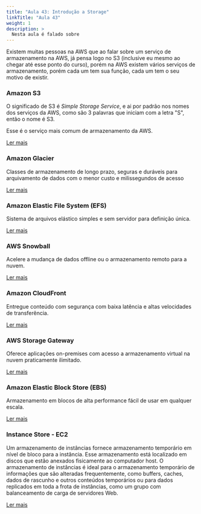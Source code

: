 ```yaml
---
title: "Aula 43: Introdução a Storage"
linkTitle: "Aula 43"
weight: 1
description: >
  Nesta aula é falado sobre
---
```


Existem muitas pessoas na AWS que ao falar sobre um serviço de armazenamento na AWS, já pensa logo no S3 (inclusive eu mesmo ao chegar até esse ponto do curso), porém na AWS existem vários serviços de armazenamento, porém cada um tem sua função, cada um tem o seu motivo de existir.

### **Amazon S3**

O significado de S3 é *Simple Storage Service*, e ai por padrão nos nomes dos serviços da AWS, como são 3 palavras que iniciam com a letra "S", então o nome é S3.

<div class="alert alert-dimmed">
  <p>Esse é o serviço mais comum de armazenamento da AWS.</p>
</div>

<a href="https://aws.amazon.com/pt/pm/serv-s3/" class="btn btn-labeled btn-secondary" target="_blank">
  <span class="btn-label">Ler mais</span>
  <i class="icon fas fa-external-link-alt"></i>
</a>

### **Amazon Glacier**

Classes de armazenamento de longo prazo, seguras e duráveis para arquivamento de dados com o menor custo e milissegundos de acesso

<a href="https://aws.amazon.com/pt/s3/storage-classes/glacier/" class="btn btn-labeled btn-secondary" target="_blank">
  <span class="btn-label">Ler mais</span>
  <i class="icon fas fa-external-link-alt"></i>
</a>

### **Amazon Elastic File System (EFS)**

Sistema de arquivos elástico simples e sem servidor para definição única.

<a href="https://aws.amazon.com/pt/efs/" class="btn btn-labeled btn-secondary" target="_blank">
  <span class="btn-label">Ler mais</span>
  <i class="icon fas fa-external-link-alt"></i>
</a>

### **AWS Snowball**

Acelere a mudança de dados offline ou o armazenamento remoto para a nuvem.

<a href="https://aws.amazon.com/pt/snowball/" class="btn btn-labeled btn-secondary" target="_blank">
  <span class="btn-label">Ler mais</span>
  <i class="icon fas fa-external-link-alt"></i>
</a>

### **Amazon CloudFront**

Entregue conteúdo com segurança com baixa latência e altas velocidades de transferência.

<a href="https://aws.amazon.com/pt/cloudfront/" class="btn btn-labeled btn-secondary" target="_blank">
  <span class="btn-label">Ler mais</span>
  <i class="icon fas fa-external-link-alt"></i>
</a>

### **AWS Storage Gateway**

Oferece aplicações on-premises com acesso a armazenamento virtual na nuvem praticamente ilimitado.

<a href="https://aws.amazon.com/pt/storagegateway/" class="btn btn-labeled btn-secondary" target="_blank">
  <span class="btn-label">Ler mais</span>
  <i class="icon fas fa-external-link-alt"></i>
</a>

### **Amazon Elastic Block Store (EBS)**

Armazenamento em blocos de alta performance fácil de usar em qualquer escala.

<a href="https://aws.amazon.com/pt/ebs/" class="btn btn-labeled btn-secondary" target="_blank">
  <span class="btn-label">Ler mais</span>
  <i class="icon fas fa-external-link-alt"></i>
</a>

### **Instance Store - EC2**

Um armazenamento de instâncias fornece armazenamento temporário em nível de bloco para a instância. Esse armazenamento está localizado em discos que estão anexados fisicamente ao computador host. O armazenamento de instâncias é ideal para o armazenamento temporário de informações que são alteradas frequentemente, como buffers, caches, dados de rascunho e outros conteúdos temporários ou para dados replicados em toda a frota de instâncias, como um grupo com balanceamento de carga de servidores Web.

<a href="https://docs.aws.amazon.com/pt_br/AWSEC2/latest/UserGuide/InstanceStorage.html" class="btn btn-labeled btn-secondary" target="_blank">
  <span class="btn-label">Ler mais</span>
  <i class="icon fas fa-external-link-alt"></i>
</a>
